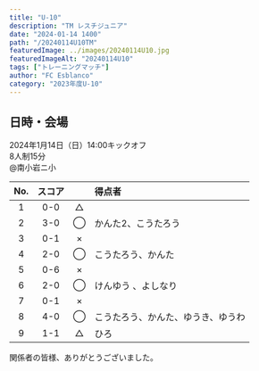 ```yaml
---
title: "U-10"
description: "TM レスチジュニア"
date: "2024-01-14 1400"
path: "/20240114U10TM"
featuredImage: ../images/20240114U10.jpg
featuredImageAlt: "20240114U10"
tags: ["トレーニングマッチ"]
author: "FC Esblanco"
category: "2023年度U-10"
---
```


## 日時・会場
2024年1月14日（日）14:00キックオフ<br>
8人制15分<br>
@南小岩ニ小

| No.| スコア |   | 得点者  |
|:--:|:------:|:-:|:--------|
| 1  | 0-0 | △ ||
| 2  | 3-0 | ◯ |かんた2、こうたろう|
| 3  | 0-1 | × ||
| 4  | 2-0 | ◯ |こうたろう、かんた|
| 5  | 0-6 | × ||
| 6  | 2-0 | ◯ |けんゆう 、よしなり|
| 7  | 0-1 | × ||
| 8  | 4-0 | ◯ |こうたろう、かんた、ゆうき、ゆうわ|
| 9  | 1-1 | △ |ひろ|

関係者の皆様、ありがとうございました。